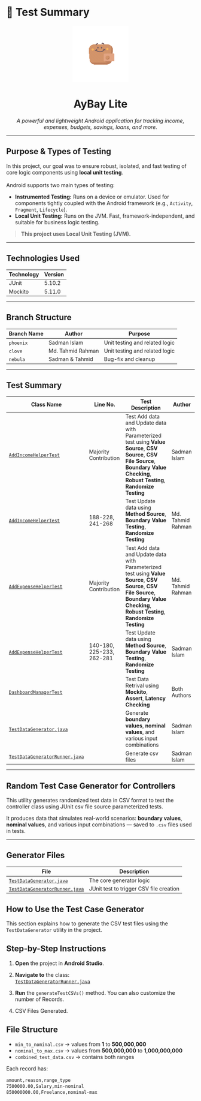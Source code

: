 # 🧪 Test Summary
<p align="center">
  <img src="https://github.com/amisadman/aybay-lite/blob/main/ExternalResources/aybay-animation.gif"/>
</p>

<h1 align="center">AyBay Lite</h1>

<p align="center"><i>
A powerful and lightweight Android application for tracking income, expenses, budgets, savings, loans, and more.
</i></p>

---


## Purpose & Types of Testing

In this project, our goal was to ensure robust, isolated, and fast testing of core logic components using **local unit testing**.<br><br> Android supports two main types of testing:

- **Instrumented Testing:** Runs on a device or emulator. Used for components tightly coupled with the Android framework (e.g., `Activity`, `Fragment`, `Lifecycle`).
- **Local Unit Testing:** Runs on the JVM. Fast, framework-independent, and suitable for business logic testing.

>  **This project uses Local Unit Testing (JVM).**

---

## Technologies Used

| Technology | Version  |
|------------|----------|
| JUnit      | 5.10.2   |
| Mockito    | 5.11.0   |

---

## Branch Structure

| Branch Name | Author            | Purpose                                                |
|-------------|-------------------|--------------------------------------------------------|
| `phoenix`   | Sadman Islam      | Unit testing and related logic      |
| `clove`     | Md. Tahmid Rahman  | Unit testing and related logic     |
| `nebula`    | Sadman & Tahmid   | Bug-fix and cleanup               |

---

## Test Summary

| Class Name | Line No. | Test Description                                      | Author           |
|------------------------|----------|-------------------------------------------------------|------------------|
| [`AddIncomeHelperTest`](./java/com/amisadman/aybaylite/Controllers/AddIncomeHelperTest.java)| Majority Contribution | Test Add data and Update data with Parameterized test using **Value Source**, **CSV Source**, **CSV File Source**, **Boundary Value Checking**, **Robust Testing**, **Randomize Testing** | Sadman Islam     |
| [`AddIncomeHelperTest`](./java/com/amisadman/aybaylite/Controllers/AddIncomeHelperTest.java)| 188-228, 241-268 | Test Update data using **Method Source**, **Boundary Value Testing**, **Randomize Testing**| Md. Tahmid Rahman |
| [`AddExpenseHelperTest`](./java/com/amisadman/aybaylite/Controllers/AddExpenseHelperTest.java)| Majority Contribution | Test Add data and Update data with Parameterized test using **Value Source**, **CSV Source**, **CSV File Source**, **Boundary Value Checking**, **Robust Testing**, **Randomize Testing**| Md. Tahmid Rahman|
| [`AddExpenseHelperTest`](./java/com/amisadman/aybaylite/Controllers/AddExpenseHelperTest.java)   | 140-180, 225-233, 262-281 |Test Update data using **Method Source**, **Boundary Value Testing**, **Randomize Testing**| Sadman Islam |
| [`DashboardManagerTest`](./java/com/amisadman/aybaylite/Controllers/DashboardManagerTest.java) | | Test Data Retrival using **Mockito**, **Assert**, **Latency Checking**  | Both Authors      |
| [`TestDataGenerator.java`](./java/com/amisadman/aybaylite/TestCaseGenerator/TestDataGenerator.java) | | Generate **boundary values**, **nominal values**, and various input combinations  | Sadman Islam |
| [`TestDataGeneratorRunner.java`](./java/com/amisadman/aybaylite/TestCaseGenerator/TestDataGeneratorRunner.java) | | Generate csv files  | Sadman Islam |


---
## Random Test Case Generator for Controllers

This utility generates randomized test data in CSV format to test the controller class using JUnit csv file source parameterized tests.

It produces data that simulates real-world scenarios: **boundary values**, **nominal values**, and various input combinations — saved to `.csv` files used in tests.

---

## Generator Files

| File | Description |
|------|-------------|
| [`TestDataGenerator.java`](./java/com/amisadman/aybaylite/TestCaseGenerator/TestDataGenerator.java) | The core generator logic |
| [`TestDataGeneratorRunner.java`](./java/com/amisadman/aybaylite/TestCaseGenerator/TestDataGeneratorRunner.java) | JUnit test to trigger CSV file creation |

## How to Use the Test Case Generator

This section explains how to generate the CSV test files using the `TestDataGenerator` utility in the project.

## Step-by-Step Instructions

1. **Open** the project in **Android Studio**.

2. **Navigate to** the class:  
   [`TestDataGeneratorRunner.java`](./java/com/amisadman/aybaylite/TestCaseGenerator/TestDataGeneratorRunner.java)

3. **Run** the `generateTestCSVs()` method. You can also customize the number of Records.
4. CSV Files Generated.


## File Structure

- `min_to_nominal.csv` → values from **1** to **500,000,000**
- `nominal_to_max.csv` → values from **500,000,000** to **1,000,000,000**
- `combined_test_data.csv` → contains both ranges

Each record has:

```csv
amount,reason,range_type
7500000.00,Salary,min-nominal
850000000.00,Freelance,nominal-max
